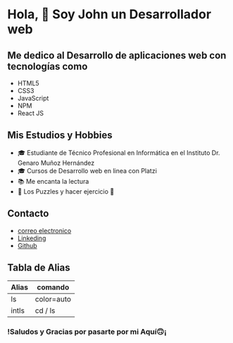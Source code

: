 # Hola, 👋 Soy John un Desarrollador web
## Me dedico al Desarrollo de aplicaciones web con tecnologías como

* HTML5
* CSS3
* JavaScript
* NPM
* React JS

## Mis Estudios y Hobbies
* 🎓 Estudiante de Técnico Profesional en Informática en el Instituto Dr. Genaro Muñoz Hernández
* 🎓 Cursos de Desarrollo web en linea con Platzi
* 📚 Me encanta la lectura
* 🧠 Los Puzzles y hacer ejercicio 🦾

## Contacto
* [correo electronico](johnorellana36@gmail.com)
* [Linkeding](linkedin.com/in/john-jesús-orellana-salazar-dev)
* [Github](https://github.com/johns70)


## Tabla de Alias 
| Alias | comando |
| ---   | ------- |
| ls    | color=auto |
| intls | cd / ls |

### !Saludos y Gracias por pasarte por mi Aquí🙃¡
